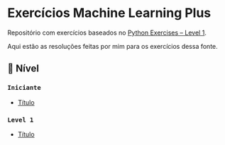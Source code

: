 # Exercícios Machine Learning Plus

Repositório com exercícios baseados no [Python Exercises – Level 1](https://www.machinelearningplus.com/python/python-exercises-beginner/).

Aqui estão as resoluções feitas por mim para os exercícios dessa fonte.

## 📑 Nível
### `Iniciante`
- [Título](link)

### `Level 1`
- [Título](link)